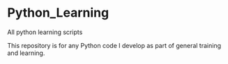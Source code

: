 # Python_Learning
All python learning scripts

This repository is for any Python code I develop as part of general training and learning.
